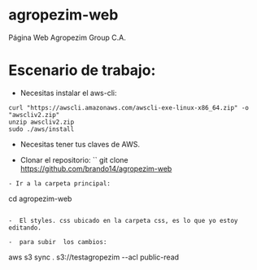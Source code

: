 # agropezim-web
Página Web Agropezim Group C.A.


# Escenario de trabajo:

-  Necesitas instalar el aws-cli:  

```
curl "https://awscli.amazonaws.com/awscli-exe-linux-x86_64.zip" -o "awscliv2.zip"
unzip awscliv2.zip
sudo ./aws/install

```

-  Necesitas tener tus claves de AWS.

-  Clonar el repositorio:
``
git clone https://github.com/brando14/agropezim-web

```
- Ir a la carpeta principal:
```
cd agropezim-web
```

-  El styles. css ubicado en la carpeta css, es lo que yo estoy editando.

-  para subir  los cambios:

```
aws s3 sync .  s3://testagropezim --acl public-read
```
